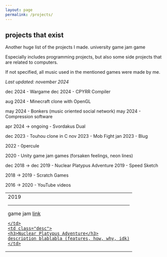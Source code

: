 ```yaml
---
layout: page
permalink: /projects/
---
```


## projects that exist

Another huge list of the projects I made. <span class="tag-school">university</span> <span class="tag-game-jam">game jam</span> <span class="tag-game">game</span>

Especially includes programming projects, but also some side projects that are related to computers.

If not specified, all music used in the mentioned games were made by me.

*Last updated: november 2024*

dec 2024 - Wargame
dec 2024 - CPYRR Compiler

aug 2024 - Minecraft clone with OpenGL

may 2024 - Bonkers (music oriented social network)
may 2024 - Compression software

apr 2024 -> ongoing - Svordakus Dual

dec 2023 - Touhou clone in C
nov 2023 - Mob Fight
jan 2023 - Blug
  
2022 - 0percule

2020 - Unity game jam games (forsaken feelings, neon lines)

dec 2018 -> dec 2019 - Nuclear Platypus Adventure
2019 - Speed Sketch

2018 -> 2019 - Scratch Games

2016 -> 2020 - YouTube videos

<table class="projects">

<tr>
    <td class="date">
    <span class="proDate">2019</span><hr>
    <span class="tag-game-jam">game jam</span>
    <a class="proLink" href="">link</span>
    
    </td>
    <td class="desc">
    <h3>Nuclear Platypus Adventure</h3>
    description blablabla (features, how, why, idk)
    </td>
</tr>

</table>